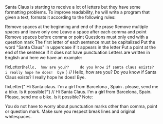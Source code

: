 Santa Claus is starting to receive a lot of letters but they have some formatting problems. To improve readability, he will write a program that given a text, formats it according to the following rules:

Remove spaces at the beginning and end of the prase
Remove multiple spaces and leave only one
Leave a space after each comma and point
Remove spaces before comma or point
Questions must only end with a question mark
The first letter of each sentence must be capitalized
Put the word "Santa Claus" in uppercase if it appears in the letter
Put a point at the end of the sentence if it does not have punctuation
Letters are written in English and here we have an example:

fixLetter(` hello,  how are you??     do you know if santa claus exists?  i really hope he does!  bye  `)
// Hello, how are you? Do you know if Santa Claus exists? I really hope he does! Bye.

fixLetter("  Hi Santa claus. I'm a girl from Barcelona , Spain . please, send me a bike.  Is it possible?")
// Hi Santa Claus. I'm a girl from Barcelona, Spain. Please, send me a bike. Is it possible?
Note:

You do not have to worry about punctuation marks other than comma, point or question mark.
Make sure you respect break lines and original whitespaces.
